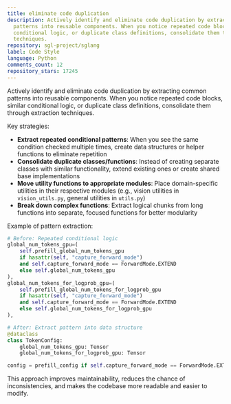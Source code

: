```yaml
---
title: eliminate code duplication
description: Actively identify and eliminate code duplication by extracting common
  patterns into reusable components. When you notice repeated code blocks, similar
  conditional logic, or duplicate class definitions, consolidate them through extraction
  techniques.
repository: sgl-project/sglang
label: Code Style
language: Python
comments_count: 12
repository_stars: 17245
---
```


Actively identify and eliminate code duplication by extracting common patterns into reusable components. When you notice repeated code blocks, similar conditional logic, or duplicate class definitions, consolidate them through extraction techniques.

Key strategies:
- **Extract repeated conditional patterns**: When you see the same condition checked multiple times, create data structures or helper functions to eliminate repetition
- **Consolidate duplicate classes/functions**: Instead of creating separate classes with similar functionality, extend existing ones or create shared base implementations
- **Move utility functions to appropriate modules**: Place domain-specific utilities in their respective modules (e.g., vision utilities in `vision_utils.py`, general utilities in `utils.py`)
- **Break down complex functions**: Extract logical chunks from long functions into separate, focused functions for better modularity

Example of pattern extraction:
```python
# Before: Repeated conditional logic
global_num_tokens_gpu=(
    self.prefill_global_num_tokens_gpu
    if hasattr(self, "capture_forward_mode")
    and self.capture_forward_mode == ForwardMode.EXTEND
    else self.global_num_tokens_gpu
),
global_num_tokens_for_logprob_gpu=(
    self.prefill_global_num_tokens_for_logprob_gpu
    if hasattr(self, "capture_forward_mode")
    and self.capture_forward_mode == ForwardMode.EXTEND
    else self.global_num_tokens_for_logprob_gpu
),

# After: Extract pattern into data structure
@dataclass
class TokenConfig:
    global_num_tokens_gpu: Tensor
    global_num_tokens_for_logprob_gpu: Tensor

config = prefill_config if self.capture_forward_mode == ForwardMode.EXTEND else default_config
```

This approach improves maintainability, reduces the chance of inconsistencies, and makes the codebase more readable and easier to modify.